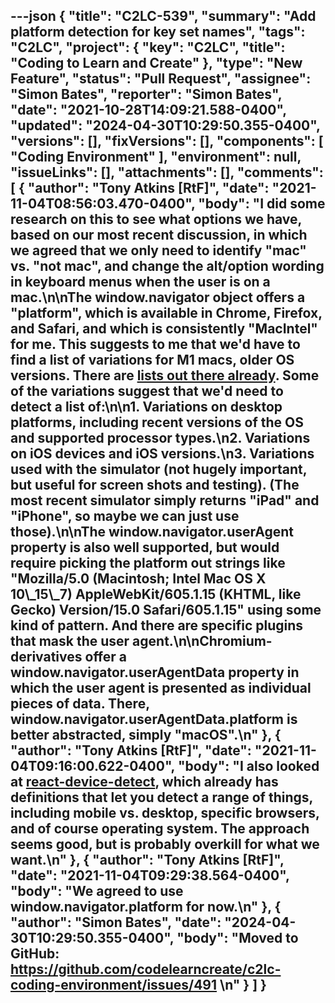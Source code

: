 ---json
{
  "title": "C2LC-539",
  "summary": "Add platform detection for key set names",
  "tags": "C2LC",
  "project": {
    "key": "C2LC",
    "title": "Coding to Learn and Create"
  },
  "type": "New Feature",
  "status": "Pull Request",
  "assignee": "Simon Bates",
  "reporter": "Simon Bates",
  "date": "2021-10-28T14:09:21.588-0400",
  "updated": "2024-04-30T10:29:50.355-0400",
  "versions": [],
  "fixVersions": [],
  "components": [
    "Coding Environment"
  ],
  "environment": null,
  "issueLinks": [],
  "attachments": [],
  "comments": [
    {
      "author": "Tony Atkins [RtF]",
      "date": "2021-11-04T08:56:03.470-0400",
      "body": "I did some research on this to see what options we have, based on our most recent discussion, in which we agreed that we only need to identify \"mac\" vs. \"not mac\", and change the alt/option wording in keyboard menus when the user is on a mac.\n\nThe window.navigator object offers a \"platform\", which is available in Chrome, Firefox, and Safari, and which is consistently \"MacIntel\" for me.  This suggests to me that we'd have to find a list of variations for M1 macs, older OS versions.  There are [lists out there already](https://stackoverflow.com/questions/19877924/what-is-the-list-of-possible-values-for-navigator-platform-as-of-today).  Some of the variations suggest that we'd need to detect a list of:\n\n1. Variations on desktop platforms, including recent versions of the OS and supported processor types.\n2. Variations on iOS devices and iOS versions.\n3. Variations used with the simulator (not hugely important, but useful for screen shots and testing).  (The most recent simulator simply returns \"iPad\" and \"iPhone\", so maybe we can just use those).\n\nThe window.navigator.userAgent property is also well supported, but would require picking the platform out strings like \"Mozilla/5.0 (Macintosh; Intel Mac OS X 10\\_15\\_7) AppleWebKit/605.1.15 (KHTML, like Gecko) Version/15.0 Safari/605.1.15\" using some kind of pattern.  And there are specific plugins that mask the user agent.\n\nChromium-derivatives offer a window.navigator.userAgentData property in which the user agent is presented as individual pieces of data.  There, window.navigator.userAgentData.platform is better abstracted, simply \"macOS\".\n"
    },
    {
      "author": "Tony Atkins [RtF]",
      "date": "2021-11-04T09:16:00.622-0400",
      "body": "I also looked at [react-device-detect](https://github.com/duskload/react-device-detect/blob/master/src/lib/detect.js#L6), which already has definitions that let you detect a range of things, including mobile vs. desktop, specific browsers, and of course operating system.  The approach seems good, but is probably overkill for what we want.\n"
    },
    {
      "author": "Tony Atkins [RtF]",
      "date": "2021-11-04T09:29:38.564-0400",
      "body": "We agreed to use window.navigator.platform for now.\n"
    },
    {
      "author": "Simon Bates",
      "date": "2024-04-30T10:29:50.355-0400",
      "body": "Moved to GitHub: <https://github.com/codelearncreate/c2lc-coding-environment/issues/491>&#x20;\n"
    }
  ]
}
---

        